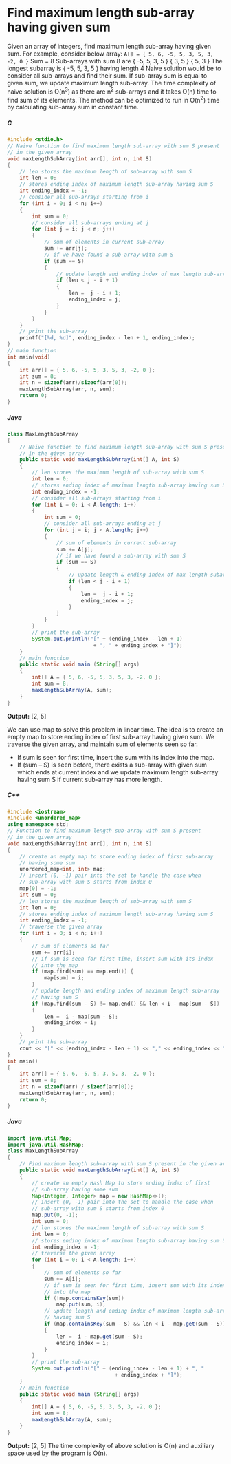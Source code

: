 # Find maximum length sub-array having given sum
Given an array of integers, find maximum length sub-array having given sum.
For example, consider below array:
```A[] = { 5, 6, -5, 5, 3, 5, 3, -2, 0 }```
Sum = 8
Sub-arrays with sum 8 are
{ -5, 5, 3, 5 }
{ 3, 5 }
{ 5, 3 }
The longest subarray is { -5, 5, 3, 5 } having length 4
Naive solution would be to consider all sub-arrays and find their sum. If sub-array sum is equal to given sum, we update maximum length sub-array. The time complexity of naive solution is O(n<sup>3</sup>) as there are n<sup>2</sup> sub-arrays and it takes O(n) time to find sum of its elements. The method can be optimized to run in O(n<sup>2</sup>) time by calculating sub-array sum in constant time.

##### C
```C
#include <stdio.h>
// Naive function to find maximum length sub-array with sum S present
// in the given array
void maxLengthSubArray(int arr[], int n, int S)
{
    // len stores the maximum length of sub-array with sum S
    int len = 0;
    // stores ending index of maximum length sub-array having sum S
    int ending_index = -1;
    // consider all sub-arrays starting from i
    for (int i = 0; i < n; i++)
    {
        int sum = 0;
        // consider all sub-arrays ending at j
        for (int j = i; j < n; j++)
        {
            // sum of elements in current sub-array
            sum += arr[j];
            // if we have found a sub-array with sum S
            if (sum == S)
            {
                // update length and ending index of max length sub-array
                if (len < j - i + 1)
                {
                    len =  j - i + 1;
                    ending_index = j;
                }
            }
        }
    }
    // print the sub-array
    printf("[%d, %d]", ending_index - len + 1, ending_index);
}
// main function
int main(void)
{
    int arr[] = { 5, 6, -5, 5, 3, 5, 3, -2, 0 };
    int sum = 8;
    int n = sizeof(arr)/sizeof(arr[0]);
    maxLengthSubArray(arr, n, sum);
    return 0;
}
```

##### Java
```Java
class MaxLengthSubArray
{
    // Naive function to find maximum length sub-array with sum S present
    // in the given array
    public static void maxLengthSubArray(int[] A, int S)
    {
        // len stores the maximum length of sub-array with sum S
        int len = 0;
        // stores ending index of maximum length sub-array having sum S
        int ending_index = -1;
        // consider all sub-arrays starting from i
        for (int i = 0; i < A.length; i++)
        {
            int sum = 0;
            // consider all sub-arrays ending at j
            for (int j = i; j < A.length; j++)
            {
                // sum of elements in current sub-array
                sum += A[j];
                // if we have found a sub-array with sum S
                if (sum == S)
                {
                    // update length & ending index of max length subarray
                    if (len < j - i + 1)
                    {
                        len =  j - i + 1;
                        ending_index = j;
                    }
                }
            }
        }
        // print the sub-array
        System.out.println("[" + (ending_index - len + 1)
                            + ", " + ending_index + "]");
    }
    // main function
    public static void main (String[] args)
    {
        int[] A = { 5, 6, -5, 5, 3, 5, 3, -2, 0 };
        int sum = 8;
        maxLengthSubArray(A, sum);
    }
}
```
**Output:**
[2, 5]

We can use map to solve this problem in linear time. The idea is to create an empty map to store ending index of first sub-array having given sum. We traverse the given array, and maintain sum of elements seen so far.
+ If sum is seen for first time, insert the sum with its index into the map.
+ If (sum – S) is seen before, there exists a sub-array with given sum which ends at current index and we update maximum length sub-array having sum S if current sub-array has more length.

##### C++
```C++
#include <iostream>
#include <unordered_map>
using namespace std;
// Function to find maximum length sub-array with sum S present
// in the given array
void maxLengthSubArray(int arr[], int n, int S)
{
    // create an empty map to store ending index of first sub-array
    // having some sum
    unordered_map<int, int> map;
    // insert (0, -1) pair into the set to handle the case when
    // sub-array with sum S starts from index 0
    map[0] = -1;
    int sum = 0;
    // len stores the maximum length of sub-array with sum S
    int len = 0;
    // stores ending index of maximum length sub-array having sum S
    int ending_index = -1;
    // traverse the given array
    for (int i = 0; i < n; i++)
    {
        // sum of elements so far
        sum += arr[i];
        // if sum is seen for first time, insert sum with its index
        // into the map
        if (map.find(sum) == map.end()) {
            map[sum] = i;
        }
        // update length and ending index of maximum length sub-array
        // having sum S
        if (map.find(sum - S) != map.end() && len < i - map[sum - S])
        {
            len =  i - map[sum - S];
            ending_index = i;
        }
    }
    // print the sub-array
    cout << "[" << (ending_index - len + 1) << "," << ending_index << "]";
}
int main()
{
    int arr[] = { 5, 6, -5, 5, 3, 5, 3, -2, 0 };
    int sum = 8;
    int n = sizeof(arr) / sizeof(arr[0]);
    maxLengthSubArray(arr, n, sum);
    return 0;
}
```

##### Java
```Java
import java.util.Map;
import java.util.HashMap;
class MaxLengthSubArray
{
    // Find maximum length sub-array with sum S present in the given array
    public static void maxLengthSubArray(int[] A, int S)
    {
        // create an empty Hash Map to store ending index of first
        // sub-array having some sum
        Map<Integer, Integer> map = new HashMap<>();
        // insert (0, -1) pair into the set to handle the case when
        // sub-array with sum S starts from index 0
        map.put(0, -1);
        int sum = 0;
        // len stores the maximum length of sub-array with sum S
        int len = 0;
        // stores ending index of maximum length sub-array having sum S
        int ending_index = -1;
        // traverse the given array
        for (int i = 0; i < A.length; i++)
        {
            // sum of elements so far
            sum += A[i];
            // if sum is seen for first time, insert sum with its index
            // into the map
            if (!map.containsKey(sum))
                map.put(sum, i);
            // update length and ending index of maximum length sub-array
            // having sum S
            if (map.containsKey(sum - S) && len < i - map.get(sum - S))
            {
                len =  i - map.get(sum - S);
                ending_index = i;
            }
        }
        // print the sub-array
        System.out.println("[" + (ending_index - len + 1) + ", "
                                   + ending_index + "]");
    }
    // main function
    public static void main (String[] args)
    {
        int[] A = { 5, 6, -5, 5, 3, 5, 3, -2, 0 };
        int sum = 8;
        maxLengthSubArray(A, sum);
    }
}
```
**Output:**
[2, 5]
The time complexity of above solution is O(n) and auxiliary space used by the program is O(n).